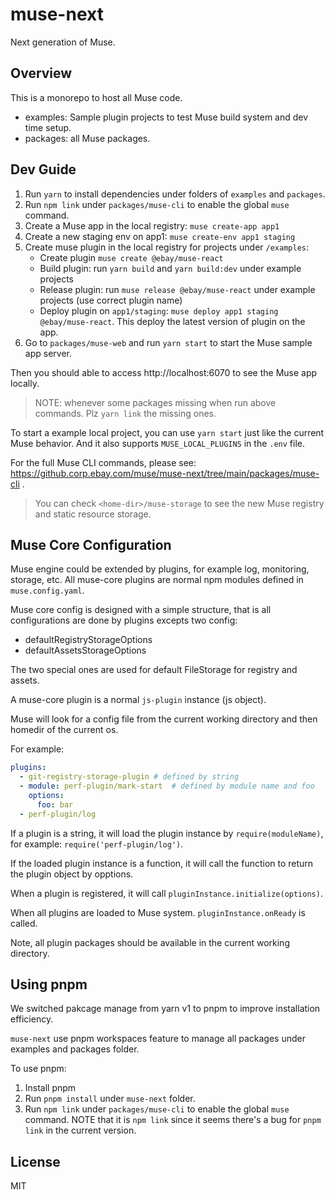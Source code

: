 # muse-next
Next generation of Muse.

## Overview
This is a monorepo to host all Muse code.

- examples: Sample plugin projects to test Muse build system and dev time setup.
- packages: all Muse packages.

## Dev Guide

1. Run `yarn` to install dependencies under folders of `examples` and `packages`.
2. Run `npm link` under `packages/muse-cli` to enable the global `muse` command.
3. Create a Muse app in the local registry: `muse create-app app1`
4. Create a new staging env on app1: `muse create-env app1 staging`
5. Create muse plugin in the local registry for projects under `/examples`:
   - Create plugin `muse create @ebay/muse-react`
   - Build plugin: run `yarn build` and `yarn build:dev` under example projects
   - Release plugin: run `muse release @ebay/muse-react` under example projects (use correct plugin name)
   - Deploy plugin on `app1/staging`: `muse deploy app1 staging @ebay/muse-react`. This deploy the latest version of plugin on the app.
6. Go to `packages/muse-web` and run `yarn start` to start the Muse sample app server.

Then you should able to access http://localhost:6070 to see the Muse app locally.

> NOTE: whenever some packages missing when run above commands. Plz `yarn link` the missing ones.

To start a example local project, you can use `yarn start` just like the current Muse behavior. And it also supports `MUSE_LOCAL_PLUGINS` in the `.env` file.

For the full Muse CLI commands, please see: https://github.corp.ebay.com/muse/muse-next/tree/main/packages/muse-cli .

> You can check `<home-dir>/muse-storage` to see the new Muse registry and static resource storage.

## Muse Core Configuration
Muse engine could be extended by plugins, for example log, monitoring, storage, etc. All muse-core plugins are normal npm modules defined in `muse.config.yaml`.

Muse core config is designed with a simple structure, that is all configurations are done by plugins excepts two config:
  - defaultRegistryStorageOptions
  - defaultAssetsStorageOptions

The two special ones are used for default FileStorage for registry and assets.

A muse-core plugin is a normal `js-plugin` instance (js object).

Muse will look for a config file from the current working directory and then homedir of the current os.

For example:
```yaml
plugins:
  - git-registry-storage-plugin # defined by string
  - module: perf-plugin/mark-start  # defined by module name and foo
    options:
      foo: bar
  - perf-plugin/log
```

If a plugin is a string, it will load the plugin instance by `require(moduleName)`, for example: `require('perf-plugin/log')`.

If the loaded plugin instance is a function, it will call the function to return the plugin object by opptions.

When a plugin is registered, it will call `pluginInstance.initialize(options)`.

When all plugins are loaded to Muse system. `pluginInstance.onReady` is called.

Note, all plugin packages should be available in the current working directory.

## Using pnpm
We switched pakcage manage from yarn v1 to pnpm to improve installation efficiency.

`muse-next` use pnpm workspaces feature to manage all packages under examples and packages folder.

To use pnpm:
1. Install pnpm
2. Run `pnpm install` under `muse-next` folder.
3. Run `npm link` under `packages/muse-cli` to enable the global `muse` command. NOTE that it is `npm link` since it seems there's a bug for `pnpm link` in the current version.



## License
MIT
